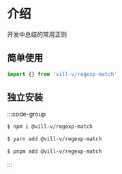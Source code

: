 # 介绍

开发中总结的常用正则

## 简单使用

```ts
import {} from 'vill-v/regexp-match'
```

## 独立安装

:::code-group

```bash [npm]
$ npm i @vill-v/regexp-match
```

```bash [yarn]
$ yarn add @vill-v/regexp-match
```

```bash [pnpm]
$ pnpm add @vill-v/regexp-match
```

:::
